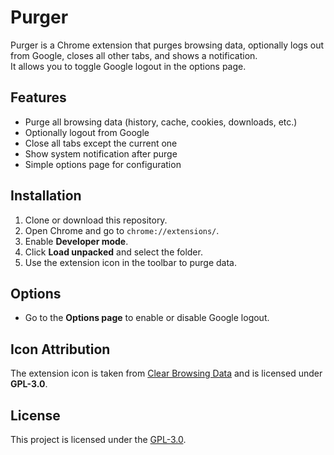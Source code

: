 # Purger

Purger is a Chrome extension that purges browsing data, optionally logs out from Google, closes all other tabs, and shows a notification.  
It allows you to toggle Google logout in the options page.

## Features

- Purge all browsing data (history, cache, cookies, downloads, etc.)
- Optionally logout from Google
- Close all tabs except the current one
- Show system notification after purge
- Simple options page for configuration

## Installation

1. Clone or download this repository.
2. Open Chrome and go to `chrome://extensions/`.
3. Enable **Developer mode**.
4. Click **Load unpacked** and select the folder.
5. Use the extension icon in the toolbar to purge data.

## Options

- Go to the **Options page** to enable or disable Google logout.

## Icon Attribution

The extension icon is taken from [Clear Browsing Data](https://github.com/dessant/clear-browsing-data) and is licensed under **GPL-3.0**.

## License

This project is licensed under the [GPL-3.0](LICENSE).
